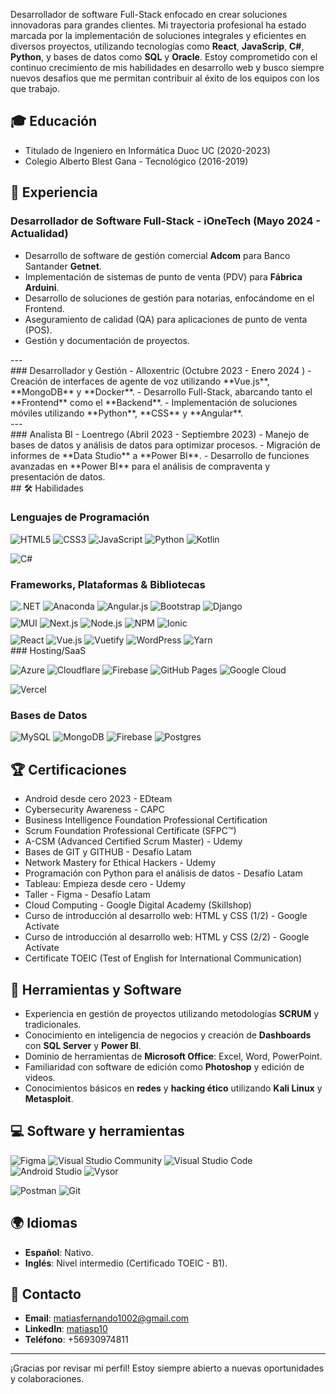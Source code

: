 Desarrollador de software Full-Stack enfocado en crear soluciones innovadoras para grandes clientes. Mi trayectoria profesional ha estado marcada por la implementación de soluciones integrales y eficientes en diversos proyectos, utilizando tecnologías como **React**, **JavaScrip**, **C#**, **Python**, y bases de datos como **SQL** y **Oracle**. Estoy comprometido con el continuo crecimiento de mis habilidades en desarrollo web y busco siempre nuevos desafíos que me permitan contribuir al éxito de los equipos con los que trabajo.

## 🎓 Educación
- Titulado de Ingeniero en Informática
Duoc UC (2020-2023)
- Colegio Alberto Blest Gana - Tecnológico (2016-2019)

## 💼 Experiencia

### Desarrollador de Software Full-Stack - iOneTech (Mayo 2024 - Actualidad)
- Desarrollo de software de gestión comercial **Adcom** para Banco Santander **Getnet**.
- Implementación de sistemas de punto de venta (PDV) para **Fábrica Arduini**.
- Desarrollo de soluciones de gestión para notarias, enfocándome en el Frontend.
- Aseguramiento de calidad (QA) para aplicaciones de punto de venta (POS).
- Gestión y documentación de proyectos.
<div></div> 
  ---
<div></div> 
### Desarrollador y Gestión - Alloxentric (Octubre 2023 - Enero 2024 )
- Creación de interfaces de agente de voz utilizando **Vue.js**, **MongoDB** y **Docker**.
- Desarrollo Full-Stack, abarcando tanto el **Frontend** como el **Backend**.
- Implementación de soluciones móviles utilizando **Python**, **CSS** y **Angular**.
<div></div> 
---
<div></div>
### Analista BI - Loentrego (Abril 2023 - Septiembre 2023)
- Manejo de bases de datos y análisis de datos para optimizar procesos.
- Migración de informes de **Data Studio** a **Power BI**.
- Desarrollo de funciones avanzadas en **Power BI** para el análisis de compraventa y presentación de datos.
<div></div> 
## 🛠 Habilidades

### Lenguajes de Programación
<p> 
  <img alt="HTML5" src="https://img.shields.io/badge/html5-%23E34F26.svg?style=for-the-badge&logo=html5&logoColor=white"> 
  <img alt="CSS3" src="https://img.shields.io/badge/css3-%231572B6.svg?style=for-the-badge&logo=css3&logoColor=white"> 
  <img alt="JavaScript" src="https://img.shields.io/badge/javascript-%23F7DF1E.svg?style=for-the-badge&logo=javascript&logoColor=black">
  <img alt="Python" src="https://img.shields.io/badge/python-%2314354C.svg?style=for-the-badge&logo=python&logoColor=white">
  <img alt="Kotlin" src="https://img.shields.io/badge/kotlin-%230095D5.svg?style=for-the-badge&logo=kotlin&logoColor=white">
  <div></div>
  <img alt="C#" src="https://img.shields.io/badge/c%23-%23239120.svg?style=for-the-badge&logo=csharp&logoColor=white"> </p>

### Frameworks, Plataformas & Bibliotecas

<div style="margin-bottom: 10px;">
  <img alt=".NET" src="https://img.shields.io/badge/.NET-512BD4?style=for-the-badge&logo=dotnet&logoColor=white"> 
  <img alt="Anaconda" src="https://img.shields.io/badge/Anaconda-44A833?style=for-the-badge&logo=anaconda&logoColor=white">
  <img alt="Angular.js" src="https://img.shields.io/badge/angular.js-%23E23237.svg?style=for-the-badge&logo=angularjs&logoColor=white">
  <img alt="Bootstrap" src="https://img.shields.io/badge/bootstrap-%23563D7C.svg?style=for-the-badge&logo=bootstrap&logoColor=white">
  <img alt="Django" src="https://img.shields.io/badge/django-%23092E20.svg?style=for-the-badge&logo=django&logoColor=white">
</div>

<div style="margin-bottom: 10px;">
  <img alt="MUI" src="https://img.shields.io/badge/mui-%230081CB.svg?style=for-the-badge&logo=mui&logoColor=white">
  <img alt="Next.js" src="https://img.shields.io/badge/next.js-%23000000.svg?style=for-the-badge&logo=nextdotjs&logoColor=white">
  <img alt="Node.js" src="https://img.shields.io/badge/node.js-339933.svg?style=for-the-badge&logo=nodedotjs&logoColor=white">
  <img alt="NPM" src="https://img.shields.io/badge/npm-%23CB3837.svg?style=for-the-badge&logo=npm&logoColor=white">
  <img alt="Ionic" src="https://img.shields.io/badge/ionic-3880FF?style=for-the-badge&logo=ionic&logoColor=white">
</div>

<div>
  <img alt="React" src="https://img.shields.io/badge/react-%2320232a.svg?style=for-the-badge&logo=react&logoColor=%2361DAFB">
  <img alt="Vue.js" src="https://img.shields.io/badge/vuejs-%2335495e.svg?style=for-the-badge&logo=vue.js&logoColor=%234FC08D">
  <img alt="Vuetify" src="https://img.shields.io/badge/vuetify-1867C0?style=for-the-badge&logo=vuetify&logoColor=white">
  <img alt="WordPress" src="https://img.shields.io/badge/wordpress-%23117AC9.svg?style=for-the-badge&logo=wordpress&logoColor=white">
  <img alt="Yarn" src="https://img.shields.io/badge/yarn-%232C8EBB.svg?style=for-the-badge&logo=yarn&logoColor=white">
</div>

<div></div>
### Hosting/SaaS
<p> 
  <img alt="Azure" src="https://img.shields.io/badge/Microsoft_Azure-0089D6?style=for-the-badge&logo=microsoft-azure&logoColor=white">
  <img alt="Cloudflare" src="https://img.shields.io/badge/Cloudflare-F38020?style=for-the-badge&logo=Cloudflare&logoColor=white">
  <img alt="Firebase" src="https://img.shields.io/badge/firebase-ffca28?style=for-the-badge&logo=firebase&logoColor=black">
  <img alt="GitHub Pages" src="https://img.shields.io/badge/github%20pages-121013?style=for-the-badge&logo=github&logoColor=white">
  <img alt="Google Cloud" src="https://img.shields.io/badge/GoogleCloud-%234285F4.svg?style=for-the-badge&logo=google-cloud&logoColor=white">
  <div></div>
  <img alt="Vercel" src="https://img.shields.io/badge/vercel-%23000000.svg?style=for-the-badge&logo=vercel&logoColor=white"> </p>

### Bases de Datos
<p> 
  <img alt="MySQL" src="https://img.shields.io/badge/mysql-%2300f.svg?style=for-the-badge&logo=mysql&logoColor=white">
  <img alt="MongoDB" src="https://img.shields.io/badge/mongodb-%2347A248.svg?style=for-the-badge&logo=mongodb&logoColor=white">
  <img alt="Firebase" src="https://img.shields.io/badge/firebase-%23ffca28.svg?style=for-the-badge&logo=firebase&logoColor=black">
  <img alt="Postgres" src="https://img.shields.io/badge/postgres-%23316192.svg?style=for-the-badge&logo=postgresql&logoColor=white"> </p>

## 🏆 Certificaciones
- Android desde cero 2023 - EDteam
- Cybersecurity Awareness - CAPC
- Business Intelligence Foundation Professional Certification
- Scrum Foundation Professional Certificate (SFPC™)
- A-CSM (Advanced Certified Scrum Master) - Udemy
- Bases de GIT y GITHUB - Desafío Latam
- Network Mastery for Ethical Hackers - Udemy
- Programación con Python para el análisis de datos - Desafío Latam
- Tableau: Empieza desde cero - Udemy
- Taller - Figma - Desafío Latam
- Cloud Computing - Google Digital Academy (Skillshop)
- Curso de introducción al desarrollo web: HTML y CSS (1/2) - Google Actívate
- Curso de introducción al desarrollo web: HTML y CSS (2/2) - Google Actívate
- Certificate TOEIC (Test of English for International Communication)


## 🔧 Herramientas y Software

- Experiencia en gestión de proyectos utilizando metodologías **SCRUM** y tradicionales.
- Conocimiento en inteligencia de negocios y creación de **Dashboards** con **SQL Server** y **Power BI**.
- Dominio de herramientas de **Microsoft Office**: Excel, Word, PowerPoint.
- Familiaridad con software de edición como **Photoshop** y edición de videos.
- Conocimientos básicos en **redes** y **hacking ético** utilizando **Kali Linux** y **Metasploit**.

## 💻 Software y herramientas

<p>
<img alt="Figma" src="https://img.shields.io/badge/figma-%23F24E1E.svg?style=for-the-badge&logo=figma&logoColor=white">
<img alt="Visual Studio Community" src="https://img.shields.io/badge/Visual%20Studio-5C2D91.svg?style=for-the-badge&logo=visual-studio&logoColor=white">
<img alt="Visual Studio Code" src="https://img.shields.io/badge/Visual%20Studio%20Code-0078d7.svg?style=for-the-badge&logo=visual-studio-code&logoColor=white">
<img alt="Android Studio" src="https://img.shields.io/badge/android%20studio-%233DDC84.svg?style=for-the-badge&logo=android-studio&logoColor=white">
<img alt="Vysor" src="https://img.shields.io/badge/vysor-%230071C5.svg?style=for-the-badge&logo=vysor&logoColor=white">
 <div></div> 
<img alt="Postman" src="https://img.shields.io/badge/postman-%23FF6C37.svg?style=for-the-badge&logo=postman&logoColor=white">
<img alt="Git" src="https://img.shields.io/badge/git-%23F05033.svg?style=for-the-badge&logo=git&logoColor=white">
</p>

## 🌍 Idiomas

- **Español**: Nativo.
- **Inglés**: Nivel intermedio (Certificado TOEIC - B1).

## 📧 Contacto

- **Email**: [matiasfernando1002@gmail.com](mailto:matiasfernando1002@gmail.com)
- **LinkedIn**: [matiasp10](https://www.linkedin.com/in/matiasp10/)
- **Teléfono**: +56930974811

---

<div></div>
¡Gracias por revisar mi perfil! Estoy siempre abierto a nuevas oportunidades y colaboraciones.

